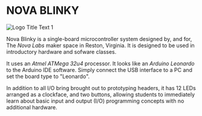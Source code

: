 # NOVA BLINKY
![](https://github.com/NovaBlinky/NovaBlinky/blob/master/hardware/RevA/NovaBlinky.gif "Logo Title Text 1") 


Nova Blinky is a single-board microcontroller system designed by, and for, The *Nova Labs* maker space in Reston, Virginia. It is designed to be used in introductory hardware and sofware classes.

It uses an *Atmel ATMega 32u4* processor. It looks like an *Arduino Leonardo* to the Arduino IDE software. Simply connect the USB interface to a PC and set the board type to  "Leonardo".

In addition to all I/O bring brought out to prototyping headers, it has 12 LEDs arranged as a clockface, and two buttons, allowing students to immediately learn about basic input and output (I/O) programming concepts with no additional hardware. 


